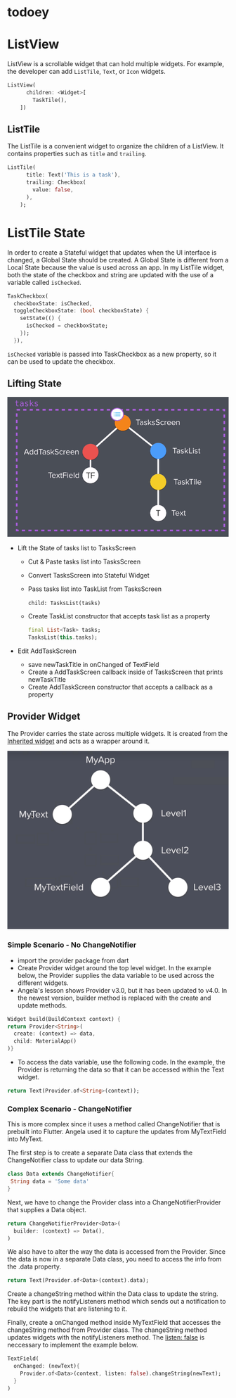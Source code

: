 # todoey

# ListView
ListView is a scrollable widget that can hold multiple widgets. For example, the developer can add `ListTile`, `Text`, or `Icon` widgets.  

```dart
ListView(
      children: <Widget>[
        TaskTile(),
    ])
```

## ListTile
The ListTile is a convenient widget to organize the children of a ListView. It contains properties such as `title` and `trailing`.

```dart
ListTile(
      title: Text('This is a task'),
      trailing: Checkbox(
        value: false,
      ),
    );
```

# ListTile State
In order to create a Stateful widget that updates when the UI interface is changed, a Global State should be created. A Global State is different from a Local State because the value is used across an app. In my ListTile widget, both the state of the checkbox and string are updated with the use of a variable called `isChecked`.

```dart
TaskCheckbox(
  checkboxState: isChecked,
  toggleCheckboxState: (bool checkboxState) {
    setState(() {
      isChecked = checkboxState;
    });
  }),

``` 
`isChecked` variable is passed into TaskCheckbox as a new property, so it can be used to update the checkbox. 

## Lifting State

![lift state](doc/widget-tree.PNG)

* Lift the State of tasks list to TasksScreen

  * Cut & Paste tasks list into TasksScreen
  * Convert TasksScreen into Stateful Widget
  * Pass tasks list into TaskList from TasksScreen

    `child: TasksList(tasks)`
  * Create TaskList constructor that accepts task list as a property

    ```dart 
    final List<Task> tasks;
    TasksList(this.tasks);
    ```

* Edit AddTaskScreen
  
  * save newTaskTitle in onChanged of TextField
  * Create a AddTaskScreen callback inside of TasksScreen that prints newTaskTitle
  * Create AddTaskScreen constructor that accepts a callback as a property

## Provider Widget

The Provider carries the state across multiple widgets. It is created from the [Inherited widget](https://api.flutter.dev/flutter/widgets/InheritedWidget-class.html) and acts as a wrapper around it. 

![](doc/level-widgets.PNG)

### Simple Scenario - No ChangeNotifier
* import the provider package from dart
* Create Provider widget around the top level widget.
In the example below, the Provider supplies the data variable to be used across the different widgets. 
* Angela's lesson shows Provider v3.0, but it has been updated to v4.0. In the newest version, builder method is replaced with the create and update methods. 

```dart
Widget build(BuildContext context) {
return Provider<String>(
  create: (context) => data,
  child: MaterialApp()
)}
```

* To access the data variable, use the following code. In the example, the Provider is returning the data so that it can be accessed within the Text widget. 

```dart
return Text(Provider.of<String>(context));
```

### Complex Scenario - ChangeNotifier

 This is more complex since it uses a method called ChangeNotifier that is prebuilt into Flutter. Angela used it to capture the updates from MyTextField into MyText. 

 The first step is to create a separate Data class that extends the ChangeNotifier class to update our data String. 

 ```dart
class Data extends ChangeNotifier{
  String data = 'Some data'
}
 ```

Next, we have to change the Provider class into a ChangeNotifierProvider that supplies a Data object. 

```dart
return ChangeNotifierProvider<Data>(
  builder: (context) => Data(),
)
```

We also have to alter the way the data is accessed from the Provider. Since the data is now in a separate Data class, you need to access the info from the .data property. 

```dart
return Text(Provider.of<Data>(context).data);
```

Create a changeString method within the Data class to update the string. The key part is the notifyListeners method which sends out a notification to rebuild the widgets that are listening to it. 

Finally, create a onChanged method inside MyTextField that accesses the changeString method from Provider class. The changeString method updates widgets with the notifyListeners method. The [listen: false](https://pub.dev/documentation/provider/latest/provider/Provider/of.html) is neccessary to implement the example below.

```dart
TextField(
  onChanged: (newText){
    Provider.of<Data>(context, listen: false).changeString(newText);
  }
)
```